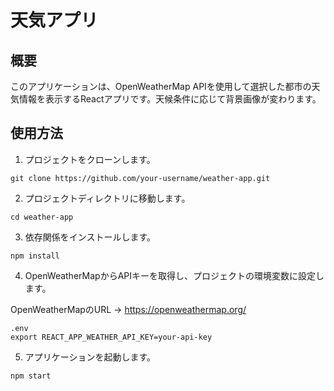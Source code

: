 # 天気アプリ

## 概要

このアプリケーションは、OpenWeatherMap APIを使用して選択した都市の天気情報を表示するReactアプリです。天候条件に応じて背景画像が変わります。

## 使用方法

1. プロジェクトをクローンします。

```
git clone https://github.com/your-username/weather-app.git
```
2.  プロジェクトディレクトリに移動します。

```
cd weather-app
```

3.  依存関係をインストールします。

```
npm install
```

4. OpenWeatherMapからAPIキーを取得し、プロジェクトの環境変数に設定します。

  OpenWeatherMapのURL → https://openweathermap.org/

```
.env
export REACT_APP_WEATHER_API_KEY=your-api-key
```

5. アプリケーションを起動します。

```
npm start
```